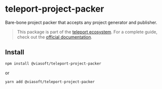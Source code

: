 # teleport-project-packer

Bare-bone project packer that accepts any project generator and publisher.

> This package is part of the [teleport ecosystem](https://github.com/teleporthq/teleport-code-generators). For a complete guide, check out the [official documentation](https://docs.teleporthq.io/).

## Install
```bash
npm install @viasoft/teleport-project-packer
```
or
```bash
yarn add @viasoft/teleport-project-packer
```
